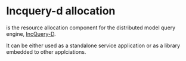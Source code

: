 # Incquery-d allocation
is the resource allocation component for the distributed model query engine, [IncQuery-D](https://github.com/viatra/incqueryd).

It can be either used as a standalone service application or as a library embedded to other applciations.
